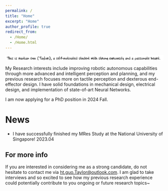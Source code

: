 ```yaml
---
permalink: /
title: "Home"
excerpt: "Home"
author_profile: true
redirect_from: 
  - /Home/
  - /Home.html
---
```


![](\images/home.png)

My Research interests include improving robotic autonomous capabilities through more advanced and intelligent perception and planning, and my previous research focuses more on tactile perception and dexterous end-effector design. I have solid foundations in mechanical design, electrical design, and implementation of state-of-art Neural Networks. 

I am now applying for a PhD position in 2024 Fall.


# News
* I have successfully finished my MRes Study at the National University of Singapore!               2023.04

For more info
------
If you are interested in considering me as a strong candidate, do not hesitate to contact me via [ht.guo.Taylor@outlook.com](ht.guo.Taylor@outlook.com). I am glad to take interviews and so excited to see how my previous research experience could potentially contribute to you ongoing or future research topics~
